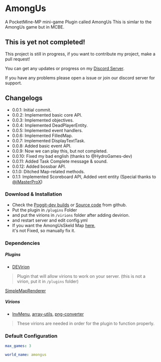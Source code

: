 # AmongUs

A PocketMine-MP mini-game Plugin called AmongUs
This is simlar to the AmongUs game but in MCBE.

## This is yet not completed!

This project is still in progress, if you want to contribute my project, make a pull request!

You can get any updates or progress on my [Discord Server](https://discord.gg/Py2vSwg3B3).

If you have any problems please open a issue or join our discord server for support.


## Changelogs

- 0.0.1: Initial commit.
- 0.0.2: Implemented basic core API.
- 0.0.3: Implemented objectives.
- 0.0.4: Implemented DeadPlayerEntity.
- 0.0.5: Implemented event handlers.
- 0.0.6: Implemented FilledMap.
- 0.0.7: Implemented DisplayTextTask.
- 0.0.8: Added basic event API.
- 0.0.9: Now we can play this, but not completed.
- 0.0.10: Fixed my bad english (thanks to @HydroGames-dev)
- 0.0.11: Added Task Complete message & sound.
- 0.0.12: Added bossbar API.
- 0.1.0: Ditched Map-related methods.
- 0.1.1: Implemented Scoreboard API, Added vent entity (Special thanks to [@iMasterProX](https://github.com/iMasterProX))

### Download & Installation

- Check the [Poggit-dev builds](https://poggit.pmmp.io/ci/alvin0319/AmongUs) or [Source code](https://github.com/alvin0319/AmongUs/archive/master.zip) from github.
- Put the plugin in ``/plugins`` Folder
- and put the virions in ``/virions`` folder after adding devirion.
- and restart server and edit config.yml
- If you want the AmongUsSkeld Map [here](https://cdn.discordapp.com/attachments/773847823955263518/776089161765486613/world.zip),   
it's not Fixed, so manually fix it.

### Dependencies

##### Plugins

* [DEVirion](https://github.com/poggit/devirion)   
> Plugin that will allow virions to work on your server. (this is not a virion, put it in ``/plugins`` folder)  

[SimpleMapRenderer](https://github.com/alvin0319/SimpleMapRenderer)  

##### Virions

* [InvMenu](https://github.com/Muqsit/InvMenu),  [array-utils](https://github.com/PresentKim/arrayutils),  [png-converter](https://github.com/PresentKim/png-converter) 
> These virions are needed in order for the plugin to function properly.


### Default Configuration


```yaml
max_games: 3

world_name: amongus
